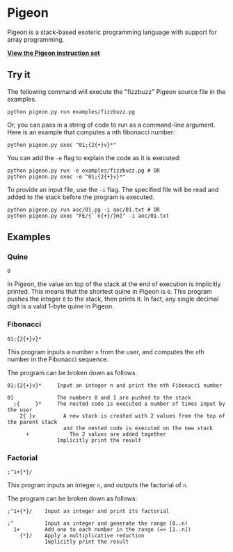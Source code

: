 # Pigeon
Pigeon is a stack-based esoteric programming language with support for array programming.

[**View the Pigeon instruction set**](DOCS.md)

## Try it
The following command will execute the "fizzbuzz" Pigeon source file in the examples.
```shell
python pigeon.py run examples/fizzbuzz.pg
```
Or, you can pass in a string of code to run as a command-line argument. Here is an example that computes a nth fibonacci number:
```shell
python pigeon.py exec "01;{2{+}v}*"
```
You can add the `-e` flag to explain the code as it is executed:
```shell
python pigeon.py run -e examples/fizzbuzz.pg # OR
python pigeon.py exec -e "01;{2{+}v}*"
```
To provide an input file, use the `-i` flag. The specified file will be read and added to the stack before the program is executed.
```shell
python pigeon.py run aoc/01.pg -i aoc/01.txt # OR
python pigeon.py exec "FE/{``n{+}/}m]" -i aoc/01.txt
```

## Examples
### Quine
```
0
```

In Pigeon, the value on top of the stack at the end of execution is implicitly printed.
This means that the shortest quine in Pigeon is `0`.
This program pushes the integer `0` to the stack, then prints it.
In fact, any single decimal digit is a valid 1-byte quine in Pigeon.

### Fibonacci
```
01;{2{+}v}*
```
This program inputs a number `n` from the user, and computes the `n`th number in the Fibonacci sequence.

The program can be broken down as follows.
```
01;{2{+}v}*     Input an integer n and print the nth Fibonacci number

01              The numbers 0 and 1 are pushed to the stack
  ;{     }*     The nested code is executed a number of times input by the user
    2{ }v         A new stack is created with 2 values from the top of the parent stack
                  and the nested code is executed on the new stack
      +             The 2 values are added together
                Implicitly print the result
```

### Factorial
```
;^1+{*}/
```

This program inputs an integer `n`, and outputs the factorial of `n`.

The program can be broken down as follows:

```
;^1+{*}/    Input an integer and print its factorial

;^          Input an integer and generate the range [0..n)
  1+        Add one to each number in the range (=> [1..n])
    {*}/    Apply a multiplicative reduction
            Implicitly print the result
```